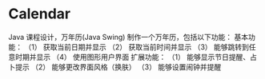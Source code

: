 # Calendar
Java 课程设计，万年历(Java Swing)
制作一个万年历，包括以下功能：
基本功能：
（1）	获取当前日期并显示
（2）	获取当前时间并显示
（3）	能够跳转到任意时期并显示
（4）	使用图形用户界面
扩展功能：
（1）	能够显示节日提醒、占卜提示
（2）	能够更改界面风格（换肤）
（3）	能够设置闹钟并提醒

